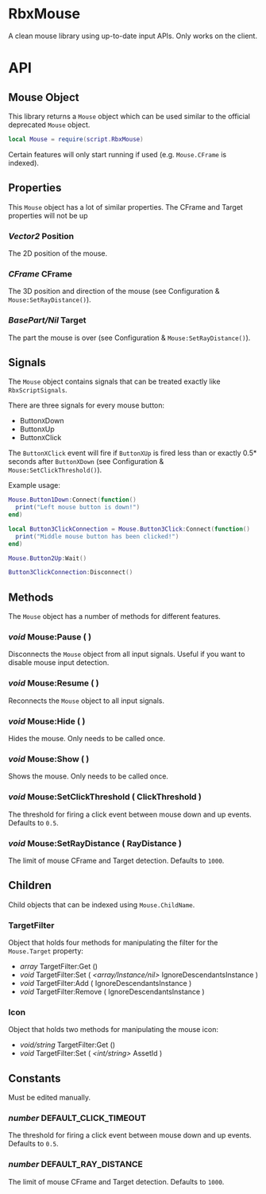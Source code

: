 # RbxMouse
A clean mouse library using up-to-date input APIs. Only works on the client.

# API
## Mouse Object
This library returns a `Mouse` object which can be used similar to the official deprecated `Mouse` object.

```lua
local Mouse = require(script.RbxMouse)
```

Certain features will only start running if used (e.g. `Mouse.CFrame` is indexed).

## Properties
This `Mouse` object has a lot of similar properties. The CFrame and Target properties will not be up

### *Vector2* Position
The 2D position of the mouse.

### *CFrame* CFrame
The 3D position and direction of the mouse (see Configuration & `Mouse:SetRayDistance()`).

### *BasePart/Nil* Target
The part the mouse is over (see Configuration & `Mouse:SetRayDistance()`).

## Signals
The `Mouse` object contains signals that can be treated exactly like `RbxScriptSignals`.

There are three signals for every mouse button:
- Button`X`Down
- Button`X`Up
- Button`X`Click

The `ButtonXClick` event will fire if `ButtonXUp` is fired less than or exactly 0.5\* seconds after `ButtonXDown` (see Configuration & `Mouse:SetClickThreshold()`).

Example usage:
```lua
Mouse.Button1Down:Connect(function()
  print("Left mouse button is down!")
end)

local Button3ClickConnection = Mouse.Button3Click:Connect(function()
  print("Middle mouse button has been clicked!")
end)

Mouse.Button2Up:Wait()

Button3ClickConnection:Disconnect()
```

## Methods
The `Mouse` object has a number of methods for different features.

### *void* Mouse:Pause ( )
Disconnects the `Mouse` object from all input signals. Useful if you want to disable mouse input detection.

### *void* Mouse:Resume ( )
Reconnects the `Mouse` object to all input signals.

### *void* Mouse:Hide ( )
Hides the mouse. Only needs to be called once.

### *void* Mouse:Show ( )
Shows the mouse. Only needs to be called once.

### *void* Mouse:SetClickThreshold ( *<number>* ClickThreshold )
  The threshold for firing a click event between mouse down and up events. Defaults to `0.5`.

### *void* Mouse:SetRayDistance ( *<number>* RayDistance )
  The limit of mouse CFrame and Target detection. Defaults to `1000`.

## Children
Child objects that can be indexed using `Mouse.ChildName`.

### TargetFilter
Object that holds four methods for manipulating the filter for the `Mouse.Target` property:

  - *array<Instance>* TargetFilter:Get ()
  - *void* TargetFilter:Set ( *<array<Instance>/Instance/nil>* IgnoreDescendantsInstance )
  - *void* TargetFilter:Add ( *<Instance>* IgnoreDescendantsInstance )
  - *void* TargetFilter:Remove ( *<Instance>* IgnoreDescendantsInstance )
  
### Icon
Object that holds two methods for manipulating the mouse icon:

  - *void/string* TargetFilter:Get ()
  - *void* TargetFilter:Set ( *<int/string>* AssetId )

## Constants
Must be edited manually.

### *number* DEFAULT_CLICK_TIMEOUT
The threshold for firing a click event between mouse down and up events. Defaults to `0.5`.

### *number* DEFAULT_RAY_DISTANCE
The limit of mouse CFrame and Target detection. Defaults to `1000`.
